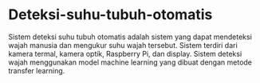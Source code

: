 # Deteksi-suhu-tubuh-otomatis
Sistem deteksi suhu tubuh otomatis adalah sistem yang dapat mendeteksi wajah manusia dan mengukur suhu wajah tersebut. Sistem terdiri dari kamera termal, kamera optik, Raspberry Pi, dan display. Sistem deteksi wajah menggunakan model machine learning yang dibuat dengan metode transfer learning.
